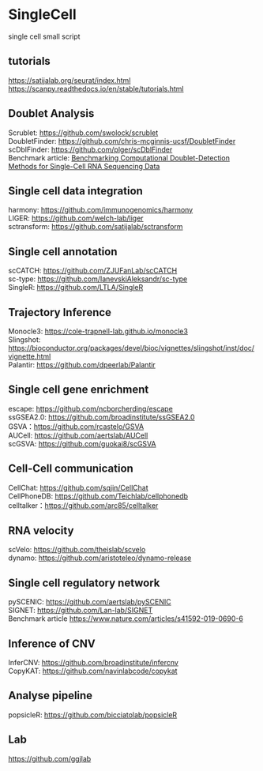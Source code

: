 # SingleCell
single cell small script
## tutorials
https://satijalab.org/seurat/index.html<br>
https://scanpy.readthedocs.io/en/stable/tutorials.html<br>
## Doublet Analysis
Scrublet: https://github.com/swolock/scrublet<br>
DoubletFinder: https://github.com/chris-mcginnis-ucsf/DoubletFinder<br>
scDblFinder: https://github.com/plger/scDblFinder<br>
Benchmark article: [Benchmarking Computational Doublet-Detection Methods for Single-Cell RNA Sequencing Data](https://www.cell.com/cell-systems/fulltext/S2405-4712(20)30459-2?_returnURL=https%3A%2F%2Flinkinghub.elsevier.com%2Fretrieve%2Fpii%2FS2405471220304592%3Fshowall%3Dtrue)

##  Single cell data integration
harmony: https://github.com/immunogenomics/harmony<br>
LIGER: https://github.com/welch-lab/liger<br>
sctransform: https://github.com/satijalab/sctransform<br>

## Single cell annotation
scCATCH: https://github.com/ZJUFanLab/scCATCH<br>
sc-type: https://github.com/IanevskiAleksandr/sc-type<br>
SingleR: https://github.com/LTLA/SingleR<br>

## Trajectory Inference
Monocle3: https://cole-trapnell-lab.github.io/monocle3<br>
Slingshot: https://bioconductor.org/packages/devel/bioc/vignettes/slingshot/inst/doc/vignette.html<br>
Palantir: https://github.com/dpeerlab/Palantir<br>


## Single cell gene enrichment
escape: https://github.com/ncborcherding/escape<br>
ssGSEA2.0: https://github.com/broadinstitute/ssGSEA2.0<br>
GSVA：https://github.com/rcastelo/GSVA<br>
AUCell: https://github.com/aertslab/AUCell<br>
scGSVA: https://github.com/guokai8/scGSVA<br>
## Cell-Cell communication
CellChat: https://github.com/sqjin/CellChat<br>
CellPhoneDB: https://github.com/Teichlab/cellphonedb<br>
celltalker：https://github.com/arc85/celltalker<br>
## RNA velocity
scVelo: https://github.com/theislab/scvelo<br>
dynamo: https://github.com/aristoteleo/dynamo-release<br>
## Single cell regulatory network
pySCENIC: https://github.com/aertslab/pySCENIC<br>
SIGNET: https://github.com/Lan-lab/SIGNET<br>
Benchmark article https://www.nature.com/articles/s41592-019-0690-6<br>
## Inference of CNV
InferCNV: https://github.com/broadinstitute/infercnv<br>
CopyKAT: https://github.com/navinlabcode/copykat<br>

## Analyse pipeline
popsicleR: https://github.com/bicciatolab/popsicleR<br>
## Lab
https://github.com/ggjlab<br>
